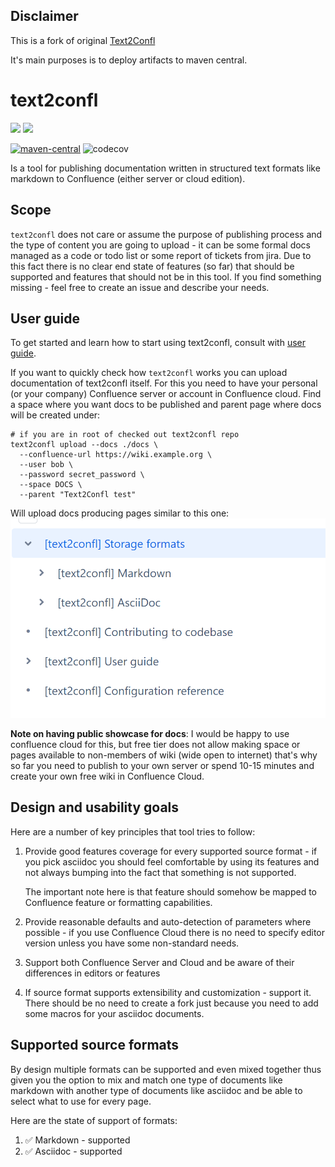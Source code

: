 ## Disclaimer

This is a fork of original [Text2Confl](https://github.com/zeldigas/text2confl)

It's main purposes is to deploy artifacts to maven central.


# text2confl

![](https://img.shields.io/docker/v/zeldigas/text2confl?label=docker%20version&sort=semver) ![](https://img.shields.io/docker/image-size/zeldigas/text2confl?label=docker%20image%20size&sort=semver)

[![maven-central](https://img.shields.io/maven-central/v/io.github.text2confl/cli.svg)](https://search.maven.org/artifact/io.github.text2confl/cli) ![codecov](https://codecov.io/gh/text2confl/text2confl/branch/master/graph/badge.svg)



Is a tool for publishing documentation written in structured text formats like markdown to Confluence (either server or
cloud edition).

## Scope

`text2confl` does not care or assume the purpose of publishing process and the type of content you are going to upload -
it can be some formal docs managed as a code or todo list or some report of tickets from jira. Due to this fact there is
no clear end state of features (so far) that should be supported and features that should not be in this tool. If you
find something missing - feel free to create an issue and describe your needs.

## User guide

To get started and learn how to start using text2confl, consult with [user guide](docs/user-guide.md).

If you want to quickly check how `text2confl` works you can upload documentation of text2confl itself. For this you need
to have your personal (or your company) Confluence server or account in Confluence cloud. Find a space where you want
docs to be published and parent page where docs will be created under:

```shell
# if you are in root of checked out text2confl repo
text2confl upload --docs ./docs \
  --confluence-url https://wiki.example.org \
  --user bob \
  --password secret_password \
  --space DOCS \
  --parent "Text2Confl test"
```

Will upload docs producing pages similar to this one:
![](docs/text2confl-page-tree.png)

**Note on having public showcase for docs**: I would be happy to use confluence cloud for this, but free tier does not
allow making space or pages available to non-members of wiki (wide open to internet) that's why so far you need to
publish to your own server or spend 10-15 minutes and create your own free wiki in Confluence Cloud.

## Design and usability goals

Here are a number of key principles that tool tries to follow:

1. Provide good features coverage for every supported source format - if you pick asciidoc you should feel comfortable
   by using its features and not always bumping into the fact that something is not supported.

   The important note here is that feature should somehow be mapped to Confluence feature or formatting capabilities.
2. Provide reasonable defaults and auto-detection of parameters where possible - if you use Confluence Cloud there is no
   need to specify editor version unless you have some non-standard needs.
3. Support both Confluence Server and Cloud and be aware of their differences in editors or features
4. If source format supports extensibility and customization - support it. There should be no need to create a fork just
   because you need to add some macros for your asciidoc documents.

## Supported source formats

By design multiple formats can be supported and even mixed together thus given you the option to mix and match one type
of documents like markdown with another type of documents like asciidoc and be able to select what to use for every
page.

Here are the state of support of formats:

1. ✅ Markdown - supported
2. ✅ Asciidoc - supported


